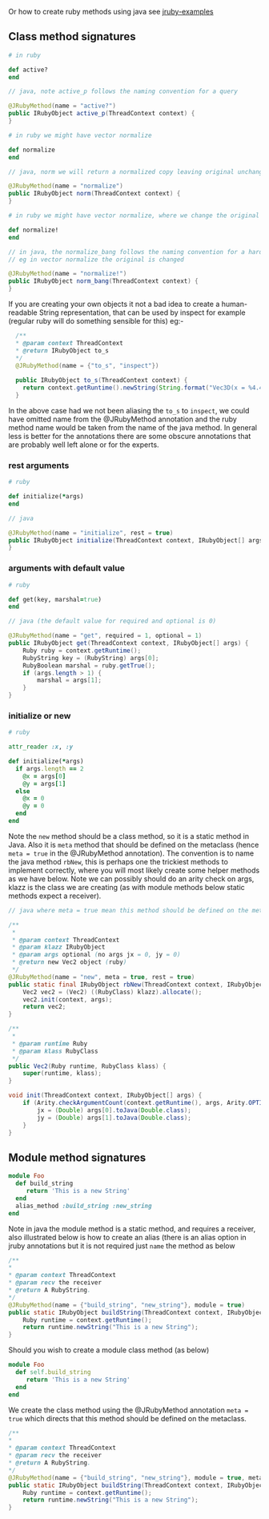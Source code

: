 Or how to create ruby methods using java see [jruby-examples][]

## Class method signatures 
```ruby
# in ruby

def active?
end
```
```java
// java, note active_p follows the naming convention for a query

@JRubyMethod(name = "active?")
public IRubyObject active_p(ThreadContext context) {
}
```
```ruby
# in ruby we might have vector normalize

def normalize
end
```
```java
// java, norm we will return a normalized copy leaving original unchanged

@JRubyMethod(name = "normalize")
public IRubyObject norm(ThreadContext context) {
}
```
```ruby
# in ruby we might have vector normalize, where we change the original

def normalize!
end
```
```java
// in java, the normalize_bang follows the naming convention for a hard change
// eg in vector normalize the original is changed

@JRubyMethod(name = "normalize!")
public IRubyObject norm_bang(ThreadContext context) {
}
```
If you are creating your own objects it not a bad idea to create a human-readable String representation, that can be used by inspect for example (regular ruby will do something sensible for this) eg:-
```java
  /**
  * @param context ThreadContext
  * @return IRubyObject to_s
  */
  @JRubyMethod(name = {"to_s", "inspect"})
  
  public IRubyObject to_s(ThreadContext context) {
    return context.getRuntime().newString(String.format("Vec3D(x = %4.4f, y = %4.4f, z = %4.4f)", jx, jy, jz));
  }
```
In the above case had we not been aliasing the `to_s` to `inspect`, we could have omitted name from the @JRubyMethod annotation and the ruby method name would be taken from the name of the java method. In general less is better for the annotations there are some obscure annotations that are probably well left alone or for the experts.

### rest arguments
```ruby
# ruby

def initialize(*args)
end
```
```java
// java

@JRubyMethod(name = "initialize", rest = true)
public IRubyObject initialize(ThreadContext context, IRubyObject[] args) {
}
```
### arguments with default value
```ruby
# ruby

def get(key, marshal=true)
end
```
```java
// java (the default value for required and optional is 0)

@JRubyMethod(name = "get", required = 1, optional = 1)
public IRubyObject get(ThreadContext context, IRubyObject[] args) {
    Ruby ruby = context.getRuntime();
    RubyString key = (RubyString) args[0];
    RubyBoolean marshal = ruby.getTrue();
    if (args.length > 1) {
        marshal = args[1];
    }
}
```

### initialize or new
```ruby
# ruby

attr_reader :x, :y

def initialize(*args)
  if args.length == 2
    @x = args[0]
    @y = args[1]
  else
    @x = 0
    @y = 0
  end
end
```
Note the `new` method should be a class method, so it is a static method in Java. Also it is `meta` method that should be defined on the metaclass (hence `meta = true` in the @JRubyMethod annotation). The convention is to name the java method `rbNew`, this is perhaps one the trickiest methods to implement correctly, where you will most likely create some helper methods as we have below. Note we can possibly should do an arity check on args, klazz is the class we are creating (as with module methods below static methods expect a receiver).
```java
// java where meta = true mean this method should be defined on the metaclass

/**
 *
 * @param context ThreadContext
 * @param klazz IRubyObject
 * @param args optional (no args jx = 0, jy = 0)
 * @return new Vec2 object (ruby)
 */
@JRubyMethod(name = "new", meta = true, rest = true)
public static final IRubyObject rbNew(ThreadContext context, IRubyObject klazz, IRubyObject[] args) {
    Vec2 vec2 = (Vec2) ((RubyClass) klazz).allocate();
    vec2.init(context, args);
    return vec2;
}

/**
 *
 * @param runtime Ruby
 * @param klass RubyClass
 */
public Vec2(Ruby runtime, RubyClass klass) {
    super(runtime, klass);
}

void init(ThreadContext context, IRubyObject[] args) {
    if (Arity.checkArgumentCount(context.getRuntime(), args, Arity.OPTIONAL.getValue(), 2) == 2) {
        jx = (Double) args[0].toJava(Double.class);
        jy = (Double) args[1].toJava(Double.class);
    }
}
```

## Module method signatures
```ruby
module Foo 
  def build_string
     return 'This is a new String' 
  end 
  alias_method :build_string :new_string
end
```
Note in java the module method is a static method, and requires a receiver, also illustrated below is how to create an alias (there is an alias option in jruby annotations but it is not required just `name` the method as below
```java
/**
*
* @param context ThreadContext
* @param recv the receiver
* @return A RubyString.
*/
@JRubyMethod(name = {"build_string", "new_string"}, module = true)
public static IRubyObject buildString(ThreadContext context, IRubyObject recv) {
    Ruby runtime = context.getRuntime();
    return runtime.newString("This is a new String");
}
```
Should you wish to create a module class method (as below) 
```ruby
module Foo 
  def self.build_string
     return 'This is a new String' 
  end
end
```
We create the class method using the @JRubyMethod annotation `meta = true` which directs that this method should be defined on the metaclass.
```java
/**
*
* @param context ThreadContext
* @param recv the receiver
* @return A RubyString.
*/
@JRubyMethod(name = {"build_string", "new_string"}, module = true, meta = true)
public static IRubyObject buildString(ThreadContext context, IRubyObject recv) {
    Ruby runtime = context.getRuntime();
    return runtime.newString("This is a new String");
}
```

[jruby-examples]:https://github.com/jruby/jruby-examples